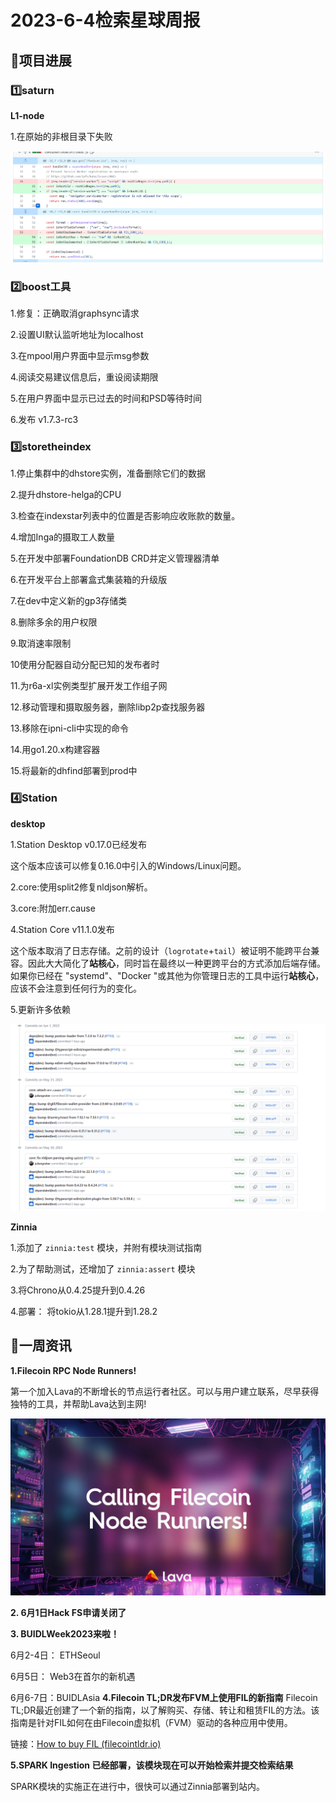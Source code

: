# 2023-6-4检索星球周报


## 🚀项目进展

### 1️⃣saturn

**L1-node**

1.在原始的非根目录下失败

![2023-6-4-3](.\img\2023-6-4-3.png)


###  2️⃣boost工具

1.修复：正确取消graphsync请求

2.设置UI默认监听地址为localhost

3.在mpool用户界面中显示msg参数

4.阅读交易建议信息后，重设阅读期限

5.在用户界面中显示已过去的时间和PSD等待时间

6.发布 v1.7.3-rc3

###  3️⃣storetheindex

1.停止集群中的dhstore实例，准备删除它们的数据

2.提升dhstore-helga的CPU

3.检查在indexstar列表中的位置是否影响应收账款的数量。

4.增加Inga的摄取工人数量

5.在开发中部署FoundationDB CRD并定义管理器清单

6.在开发平台上部署盒式集装箱的升级版

7.在dev中定义新的gp3存储类

8.删除多余的用户权限

9.取消速率限制

10使用分配器自动分配已知的发布者时

11.为r6a-xl实例类型扩展开发工作组子网

12.移动管理和摄取服务器，删除libp2p查找服务器

13.移除在ipni-cli中实现的命令

14.用go1.20.x构建容器

15.将最新的dhfind部署到prod中



### 4️⃣Station

**desktop**

1.Station Desktop v0.17.0已经发布

这个版本应该可以修复0.16.0中引入的Windows/Linux问题。

2.core:使用split2修复nldjson解析。

3.core:附加err.cause

4.Station Core v11.1.0发布

这个版本取消了日志存储。之前的设计（`logrotate`+`tail`）被证明不能跨平台兼容。因此大大简化了**站核心**，同时旨在最终以一种更跨平台的方式添加后端存储。如果你已经在 "systemd"、"Docker "或其他为你管理日志的工具中运行**站核心**，应该不会注意到任何行为的变化。

5.更新许多依赖

![2023-6-4-3](.\img\2023-6-4-2.png)

**Zinnia**

1.添加了 `zinnia:test` 模块，并附有模块测试指南

2.为了帮助测试，还增加了 `zinnia:assert` 模块

3.将Chrono从0.4.25提升到0.4.26

4.部署： 将tokio从1.28.1提升到1.28.2





##  📢一周资讯

**1.Filecoin RPC Node Runners!** 

第一个加入Lava的不断增长的节点运行者社区。可以与用户建立联系，尽早获得独特的工具，并帮助Lava达到主网!

![2023-6-4](.\img\2023-6-4.jpg)

**2. 6月1日Hack FS申请关闭了**

**3. BUIDLWeek2023来啦！**

 6月2-4日： ETHSeoul

 6月5日： Web3在首尔的新机遇

 6月6-7日：BUIDLAsia
**4.Filecoin TL;DR发布FVM上使用FIL的新指南**
Filecoin TL;DR最近创建了一个新的指南，以了解购买、存储、转让和租赁FIL的方法。该指南是针对FIL如何在由Filecoin虚拟机（FVM）驱动的各种应用中使用。

链接：[How to buy FIL (filecointldr.io)](https://filecointldr.io/how-to-buy-fil)

**5.SPARK Ingestion 已经部署，该模块现在可以开始检索并提交检索结果**

SPARK模块的实施正在进行中，很快可以通过Zinnia部署到站内。
